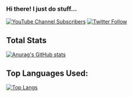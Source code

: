 ### Hi there! I just do stuff...
[![YouTube Channel Subscribers](https://img.shields.io/youtube/channel/subscribers/UCO6KclLxz86Ba-7Z7PwH7zQ?color=%23ff1100&label=YouTube%20Subs&logo=YouTube&style=for-the-badge)](https://youtube.com/c/AbeTGT?sub-confirmation=1)
[![Twitter Follow](https://img.shields.io/twitter/follow/AbeTGTOfficial?color=%2300a6ff&label=Twitter&logo=Twitter&logoColor=%23ffffff&style=for-the-badge)](https://twitter.com/AbeTGTOfficial)
## Total Stats
[![Anurag's GitHub stats](https://github-readme-stats.vercel.app/api?username=AbeTGT)](https://github.com/anuraghazra/github-readme-stats)
## Top Languages Used:
[![Top Langs](https://github-readme-stats.vercel.app/api/top-langs/?username=AbeTGT&layout=compact)](https://github.com/anuraghazra/github-readme-stats)

<!--
**AbeTGT/AbeTGT** is a ✨ _special_ ✨ repository because its `README.md` (this file) appears on your GitHub profile.

Here are some ideas to get you started:

- 🔭 I’m currently working on ...
- 🌱 I’m currently learning ...
- 👯 I’m looking to collaborate on ...
- 🤔 I’m looking for help with ...
- 💬 Ask me about ...
- 📫 How to reach me: ...
- 😄 Pronouns: ...
- ⚡ Fun fact: ...
-->
